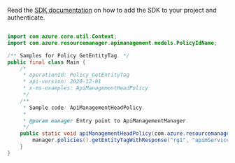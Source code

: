 Read the [SDK documentation](https://github.com/Azure/azure-sdk-for-java/blob/azure-resourcemanager-apimanagement_1.0.0-beta.2/sdk/apimanagement/azure-resourcemanager-apimanagement/README.md) on how to add the SDK to your project and authenticate.

```java

import com.azure.core.util.Context;
import com.azure.resourcemanager.apimanagement.models.PolicyIdName;

/** Samples for Policy GetEntityTag. */
public final class Main {
    /*
     * operationId: Policy_GetEntityTag
     * api-version: 2020-12-01
     * x-ms-examples: ApiManagementHeadPolicy
     */
    /**
     * Sample code: ApiManagementHeadPolicy.
     *
     * @param manager Entry point to ApiManagementManager.
     */
    public static void apiManagementHeadPolicy(com.azure.resourcemanager.apimanagement.ApiManagementManager manager) {
        manager.policies().getEntityTagWithResponse("rg1", "apimService1", PolicyIdName.POLICY, Context.NONE);
    }
}
```
